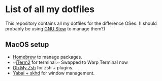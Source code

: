 List of all my dotfiles
=======================

This repository contains all my dotfiles for the difference OSes.
(I should probably be using [GNU Stow](https://www.gnu.org/software/stow/) to manage them?)

MacOS setup
------------

- [Homebrew](https://brew.sh/) to manage packages.
- ~[iTerm2](https://www.iterm2.com/) for terminal.~ Swapped to Warp Terminal now
- [Oh My Zsh](https://ohmyz.sh/) for zsh + plugins.
- [Yabai + skhd](https://cbrgm.net/post/2021-05-5-setup-macos/) for window management.
